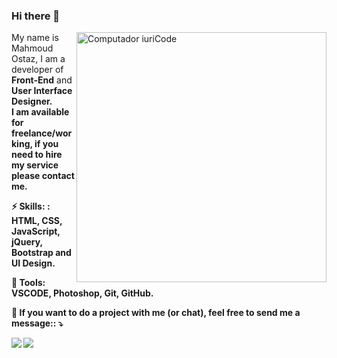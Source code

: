 ### Hi there 👋
<img src="https://github.com/Mahmoud-Ostaz/Mahmoud-Ostaz/blob/main/computer-illustration.png?raw=true" min-width="400px" max-width="400px" width="400px" align="right" alt="Computador iuriCode">

<p align="left"> 
 My name is Mahmoud Ostaz, I am a developer of <strong>Front-End</strong> and <strong>User Interface Designer<strong>. <br>
     I am available for freelance/working, if you need to hire my service please contact me.
</p>

<p align="left">
  ⚡ Skills: <strong>: HTML, CSS, JavaScript, jQuery, Bootstrap and UI Design. </strong> 
</p>

<p align="left">
  💼 Tools: <strong>VSCODE, Photoshop, Git, GitHub.</strong>
</p>

<p align="left">
  💌 If you want to do a project with me (or chat), feel free to send me a message:: ⤵️
</p>

<p align="left">
  <a href="mailto:gustavolima.zahoq2013@gmail.com" alt="Gmail">
  <img src="https://img.shields.io/badge/-Gmail-FF0000?style=flat-square&labelColor=FF0000&logo=gmail&logoColor=white&link=mailto:gustavolima.zahoq2013@gmail.com" /></a>


  <a href="https://api.whatsapp.com/send?phone=+972592092013" alt="WhatsApp">
  <img src="https://img.shields.io/badge/-WhatsApp-25d366?style=flat-square&labelColor=25d366&logo=whatsapp&logoColor=white&link=https://api.whatsapp.com/send?phone=+972592092013"/></a>
</p>  
 

<!--
**Mahmoud-Ostaz/Mahmoud-Ostaz** is a ✨ _special_ ✨ repository because its `README.md` (this file) appears on your GitHub profile.

Here are some ideas to get you started:

- 🔭 I’m currently working on ...
- 🌱 I’m currently learning ...
- 👯 I’m looking to collaborate on ...
- 🤔 I’m looking for help with ...
- 💬 Ask me about ...
- 📫 How to reach me: ...
- 😄 Pronouns: ...
- ⚡ Fun fact: ...
-->
